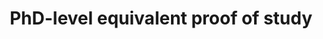 ---
# An instance of the Accomplishments widget.
# Documentation: https://wowchemy.com/docs/page-builder/
widget: accomplishments
# This file represents a page section.
headless: true
# Order that this section appears on the page.
weight: 17
# Note: `&shy;` is used to add a 'soft' hyphen in a long heading.
title: 'PhD-level equivalent proof of study'
subtitle:
# Date format
#   Refer to https://wowchemy.com/docs/customization/#date-format
date_format: Jan 2006
# Accomplishments.
#   Add/remove as many `item` blocks below as you like.
#   `title`, `organization`, and `date_start` are the required parameters.
#   Leave other parameters empty if not required.
#   Begin multi-line descriptions with YAML's `|2-` multi-line prefix.
item:
  - certificate_url: "./media/Kasetsart_University_Grades.pdf"
    date_start: "2022-08-01"  # Fixed date format
    date_end: "2025-05-01"    # Fixed date format
    title: "PhD-Level Transcript (6 Semesters)"
    organization: "Kasetsart University"
    organization_url: "https://www.grad.ku.ac.th/en/"
    description: "Completed six semesters of doctoral-level research in applied genomics. Currently in an additional administrative semester, supported by a government-granted visa extension (250 days, unlimited travel), provided by the Thai Ministry of Education. Degree conferral is pending due to institutional administrative delays."
    url: ""
design:
  columns: '2' 
---